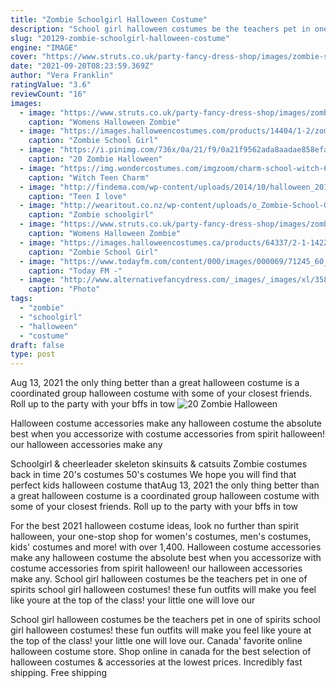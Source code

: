```yaml
---
title: "Zombie Schoolgirl Halloween Costume"
description: "School girl halloween costumes be the teachers pet in one of spirits school girl halloween costumes! these fun outfits will make you feel like youre at the top of the class! your little one will love our"
slug: "20129-zombie-schoolgirl-halloween-costume"
engine: "IMAGE"
cover: "https://www.struts.co.uk/party-fancy-dress-shop/images/zombie-schoolgirl-halloween-costume.jpg"
date: "2021-09-20T08:23:59.369Z"
author: "Vera Franklin"
ratingValue: "3.6"
reviewCount: "16"
images:
  - image: "https://www.struts.co.uk/party-fancy-dress-shop/images/zombie-schoolgirl-halloween-costume.jpg"
    caption: "Womens Halloween Zombie"
  - image: "https://images.halloweencostumes.com/products/14404/1-2/zombie-school-girl-costume.jpg"
    caption: "Zombie School Girl"
  - image: "https://i.pinimg.com/736x/0a/21/f9/0a21f9562ada8aadae858efa395c7830--zombie-school-girl-zombie-halloween-costumes.jpg"
    caption: "20 Zombie Halloween"
  - image: "https://img.wondercostumes.com/imgzoom/charm-school-witch-65020.jpg"
    caption: "Witch Teen Charm"
  - image: "http://findema.com/wp-content/uploads/2014/10/halloween_20147620.jpg"
    caption: "Teen I love"
  - image: "http://wearitout.co.nz/wp-content/uploads/o_Zombie-School-Girl-Costume-N11802_32_5_810.jpg"
    caption: "Zombie schoolgirl"
  - image: "https://www.struts.co.uk/party-fancy-dress-shop/images/zombie-schoolgirl-halloween-costume_04.jpg"
    caption: "Womens Halloween Zombie"
  - image: "https://images.halloweencostumes.ca/products/64337/2-1-142264/girls-zombie-school-girl-costume-back.jpg"
    caption: "Zombie School Girl"
  - image: "https://www.todayfm.com/content/000/images/000069/71245_60_news_hub_multi_630x0.jpg"
    caption: "Today FM -"
  - image: "http://www.alternativefancydress.com/_images/_images/xl/358-womens-zombie-costume-ghoul-zombie.jpg"
    caption: "Photo"
tags:
  - "zombie"
  - "schoolgirl"
  - "halloween"
  - "costume"
draft: false
type: post
---
```


Aug 13, 2021 the only thing better than a great halloween costume is a coordinated group halloween costume with some of your closest friends. Roll up to the party with your bffs in tow
![20 Zombie Halloween](https://i.pinimg.com/736x/0a/21/f9/0a21f9562ada8aadae858efa395c7830--zombie-school-girl-zombie-halloween-costumes.jpg "20 Zombie Halloween")

Halloween costume accessories make any halloween costume the absolute best when you accessorize with costume accessories from spirit halloween! our halloween accessories make any
<!--inArticleAds-->

<!--galleryOne-->

Schoolgirl & cheerleader skeleton skinsuits & catsuits  Zombie costumes back in time 20's costumes 50's costumes We hope you will find that perfect kids halloween costume thatAug 13, 2021 the only thing better than a great halloween costume is a coordinated group halloween costume with some of your closest friends. Roll up to the party with your bffs in tow
<!--inArticleAds-->

<!--galleryTwo-->

For the best 2021 halloween costume ideas, look no further than spirit halloween, your one-stop shop for women's costumes, men's costumes, kids' costumes and more! with over 1,400. Halloween costume accessories make any halloween costume the absolute best when you accessorize with costume accessories from spirit halloween! our halloween accessories make any. School girl halloween costumes be the teachers pet in one of spirits school girl halloween costumes! these fun outfits will make you feel like youre at the top of the class! your little one will love our
<!--galleryThree-->

School girl halloween costumes be the teachers pet in one of spirits school girl halloween costumes! these fun outfits will make you feel like youre at the top of the class! your little one will love our. Canada' favorite online halloween costume store. Shop online in canada for the best selection of halloween costumes & accessories at the lowest prices. Incredibly fast shipping. Free shipping